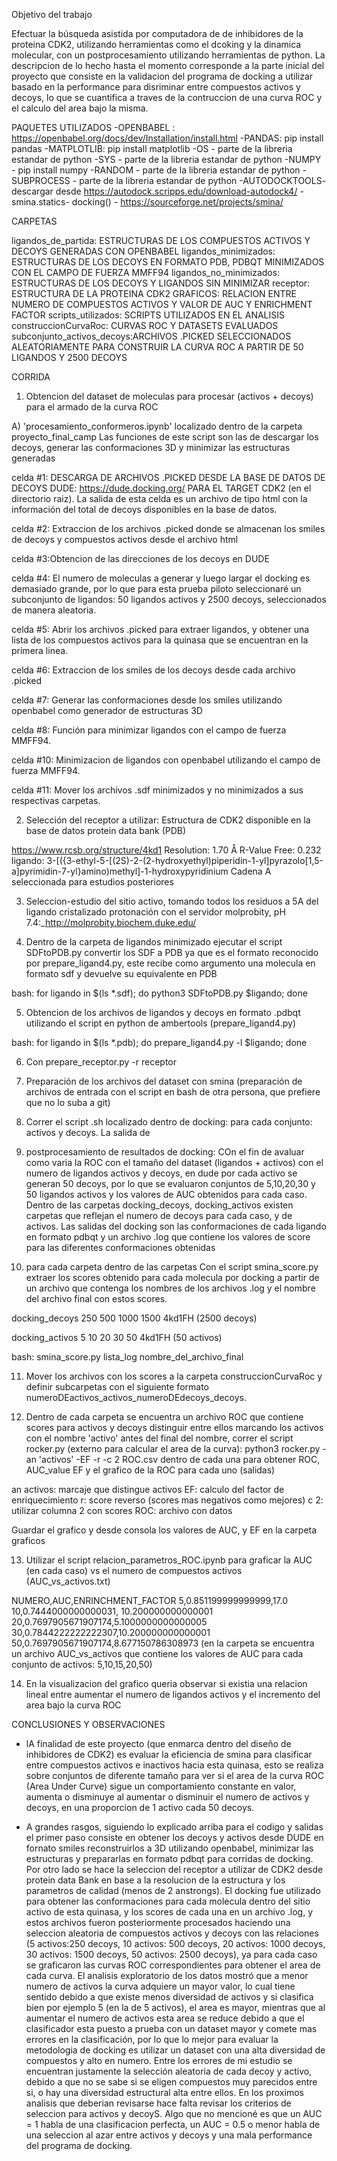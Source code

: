 
Objetivo del trabajo

Efectuar la búsqueda asistida por computadora de de inhibidores de la proteina CDK2, utilizando herramientas como el dcoking y la dinamica molecular, con un postprocesamiento utilizando herramientas de python.
La descripcion de lo hecho hasta el momento corresponde a la parte inicial del proyecto que consiste en la validacion del programa de docking a utilizar
basado en la performance para disriminar entre compuestos activos y decoys, lo que se cuantifica a traves de la contruccion de una curva ROC y el 
calculo del area bajo la misma. 


PAQUETES UTILIZADOS
-OPENBABEL : https://openbabel.org/docs/dev/Installation/install.html
-PANDAS: pip install pandas 
-MATPLOTLIB: pip install matplotlib
-OS - parte de la libreria estandar de python
-SYS - parte de la libreria estandar de python
-NUMPY - pip install numpy
-RANDOM - parte de la libreria estandar de python
-SUBPROCESS - parte de la libreria estandar de python
-AUTODOCKTOOLS- descargar desde https://autodock.scripps.edu/download-autodock4/
-smina.statics- docking() - https://sourceforge.net/projects/smina/



CARPETAS

ligandos_de_partida: ESTRUCTURAS DE LOS COMPUESTOS ACTIVOS Y DECOYS GENERADAS CON OPENBABEL
ligandos_minimizados: ESTRUCTURAS DE LOS DECOYS EN FORMATO PDB, PDBQT MINIMIZADOS CON EL CAMPO DE FUERZA MMFF94
ligandos_no_minimizados: ESTRUCTURAS DE LOS DECOYS Y LIGANDOS SIN MINIMIZAR
receptor: ESTRUCTURA DE LA PROTEINA CDK2
GRAFICOS: RELACION ENTRE NUMERO DE COMPUESTOS ACTIVOS Y VALOR DE AUC Y ENRICHMENT FACTOR
scripts_utilizados: SCRIPTS UTILIZADOS EN EL ANALISIS 
construccionCurvaRoc: CURVAS ROC Y DATASETS EVALUADOS
subconjunto_activos_decoys:ARCHIVOS .PICKED SELECCIONADOS ALEATORIAMENTE PARA CONSTRUIR LA CURVA ROC A PARTIR DE 50 LIGANDOS Y 2500 DECOYS


CORRIDA
 
1) Obtencion del dataset de moleculas para procesar (activos + decoys) para el armado de la curva ROC

A) 'procesamiento_conformeros.ipynb' localizado dentro de la carpeta proyecto_final_camp
Las funciones de este script son las de descargar los decoys, generar las conformaciones 3D y minimizar las estructuras generadas

celda #1: DESCARGA DE ARCHIVOS .PICKED DESDE LA BASE DE DATOS DE DECOYS DUDE: https://dude.docking.org/ PARA EL TARGET CDK2 (en el directorio raiz).
La salida de esta celda es un archivo de tipo html con la información del total de decoys disponibles en la base de datos.

celda #2: Extraccion de los archivos .picked donde se almacenan los smiles de decoys y compuestos activos desde el archivo html

celda #3:Obtencion de las direcciones de los decoys en DUDE

celda #4: El numero de moleculas a generar y luego largar el docking es demasiado grande, por lo que para esta prueba piloto seleccionaré un subconjunto de ligandos: 50 ligandos activos y 2500 decoys, seleccionados de manera aleatoria.

celda #5: Abrir los archivos .picked para extraer ligandos, y obtener una lista de los compuestos activos para la quinasa que se encuentran en la primera linea.

celda #6: Extraccion de los smiles de los decoys desde cada archivo .picked

celda #7: Generar las conformaciones desde los smiles utilizando openbabel como generador de estructuras 3D

celda #8: Función para minimizar ligandos con el campo de fuerza MMFF94.

celda #10: Minimizacion de ligandos con openbabel utilizando el campo de fuerza MMFF94.

celda #11: Mover los archivos .sdf minimizados y no minimizados a sus respectivas carpetas.


2) Selección del receptor a utilizar: Estructura de CDK2 disponible en la base de datos protein data bank (PDB)

https://www.rcsb.org/structure/4kd1
Resolution: 1.70 Å  R-Value Free: 0.232 
ligando: 	3-[({3-ethyl-5-[(2S)-2-(2-hydroxyethyl)piperidin-1-yl]pyrazolo[1,5-a]pyrimidin-7-yl}amino)methyl]-1-hydroxypyridinium
Cadena A seleccionada para estudios posteriores

3) Seleccion-estudio del sitio activo, tomando todos los residuos a 5A del ligando cristalizado 
protonación con el servidor molprobity, pH 7.4:_http://molprobity.biochem.duke.edu/

4) Dentro de la carpeta de ligandos minimizado ejecutar el script SDFtoPDB.py convertir los SDF a PDB ya que es el formato reconocido por prepare_ligand4.py, este recibe como argumento una molecula en formato sdf y devuelve su equivalente en PDB

bash: for ligando in $(ls *.sdf); do python3 SDFtoPDB.py $ligando; done

5) Obtencion de los archivos de ligandos y decoys en formato .pdbqt utilizando el script en python de ambertools (prepare_ligand4.py)

bash: for ligando in $(ls *.pdb); do prepare_ligand4.py -l $ligando; done

6) Con prepare_receptor.py -r receptor

7) Preparación de los archivos del dataset con smina (preparación de archivos de entrada con el script en bash de otra persona, que prefiere que no lo suba a git)

8) Correr el script .sh localizado dentro de docking: para cada conjunto: activos y decoys. La salida de

9) postprocesamiento de resultados de docking:
COn el fin de avaluar como varia la ROC con el tamaño del dataset (ligandos + activos) con el numero de ligandos activos y decoys,
en dude por cada activo se generan 50 decoys, por lo que se evaluaron conjuntos de 5,10,20,30 y 50 ligandos activos y los valores de AUC obtenidos 
para cada caso. 
Dentro de las carpetas docking_decoys, docking_activos  existen carpetas que reflejan el numero de decoys para cada caso, y de activos.
Las salidas del docking son las conformaciones de cada ligando en formato pdbqt y un archivo .log que contiene los valores de score para las diferentes conformaciones obtenidas

10) para cada carpeta dentro de las carpetas Con el script smina_score.py extraer los scores obtenido para cada molecula por docking a partir de un archivo que contenga los nombres de los archivos .log y el nombre del archivo final con estos scores. 


docking_decoys
250
500
1000
1500
4kd1FH (2500 decoys)

docking_activos
5
10
20
30
50
4kd1FH (50 activos)

bash: smina_score.py lista_log nombre_del_archivo_final

11) Mover los archivos con los scores a la carpeta construccionCurvaRoc y definir subcarpetas con el siguiente formato
numeroDEactivos_activos_numeroDEdecoys_decoys.

12) Dentro de cada carpeta se encuentra un archivo ROC que contiene scores para activos y decoys distinguir entre ellos marcando los activos con el nombre 'activo' antes del final del nombre,
correr el script rocker.py (externo para calcular el area de la curva): python3 rocker.py -an 'activos' -EF -r -c 2 ROC.csv dentro de cada una para obtener ROC, AUC_value EF y el grafico de la ROC para cada uno (salidas)

an activos: marcaje que distingue activos
EF: calculo del factor de enriquecimiento
r: score reverso (scores mas negativos como mejores)
c 2: utilizar columna 2 con scores
ROC: archivo con datos

Guardar el grafico y desde consola los valores de AUC, y EF en la carpeta graficos 

13) Utilizar el script relacion_parametros_ROC.ipynb para graficar la AUC (en cada caso) vs el numero de compuestos activos (AUC_vs_activos.txt)

NUMERO,AUC,ENRINCHMENT_FACTOR
5,0.851199999999999,17.0 
10,0.7444000000000031, 10.200000000000001
20,0.7697905671907174,5.1000000000000005
30,0.7844222222222307,10.200000000000001
50,0.7697905671907174,8.677150786308973
(en la carpeta se encuentra un archivo AUC_vs_activos que contiene los valores de AUC para cada conjunto de activos: 5,10,15,20,50)

14) En la visualizacion del grafico queria observar si existia una relacion lineal entre aumentar el numero de ligandos activos y el incremento del area bajo
la curva ROC

CONCLUSIONES Y OBSERVACIONES
- lA finalidad de este proyecto (que enmarca dentro del diseño de inhibidores de CDK2) es evaluar la eficiencia de smina para clasificar entre compuestos activos
e inactivos hacia esta quinasa, esto se realiza sobre conjuntos de diferente tamaño para ver si el area de la curva ROC (Area Under Curve) sigue un comportamiento constante en valor, aumenta o disminuye al aumentar o disminuir el numero de activos y decoys, en una proporcion de 1 activo cada 50 decoys.

- A grandes rasgos, siguiendo lo explicado arriba para el codigo y salidas el primer paso consiste en obtener los decoys y activos desde DUDE en fornato smiles
reconstruirlos a 3D utilizando openbabel, minimizar las estructuras y prepararlas en formato pdbqt para corridas de docking. Por otro lado se hace la seleccion del receptor a utilizar de CDK2 desde protein data Bank en base a la resolucion de la estructura y los parametros de calidad (menos de 2 anstrongs).
El docking fue utilizado para obtener las conformaciones para cada molecula dentro del sitio activo de esta quinasa, y los scores de cada una en un archivo .log, y estos archivos fueron posteriormente procesados haciendo una seleccion aleatoria de compuestos activos y decoys con las relaciones (5 activos:250 decoys, 10 activos: 500 decoys, 20 activos: 1000 decoys, 30 activos: 1500 decoys, 50 activos: 2500 decoys), ya para cada caso se graficaron las curvas ROC correspondientes para obtener el area de cada curva. El analisis exploratorio de los datos mostró que a menor numero de activos la curva adquiere un mayor valor, lo cual tiene sentido debido a que existe menos diversidad de activos y si clasifica bien por ejemplo 5 (en la de 5 activos), el area es mayor, mientras que al aumentar el numero de activos esta area se reduce debido a que el clasificador esta puesto a prueba con un dataset mayor y comete mas errores en la clasificación, por lo que lo mejor para evaluar la metodologia de docking es utilizar un dataset con una alta diversidad de compuestos y alto en numero. Entre los errores de mi estudio se encuentran justamente la selección aleatoria de cada decoy y activo, debido a que no se sabe si se eligen compuestos muy parecidos entre si, o hay una diversidad estructural alta entre ellos. En los proximos analisis que deberian revisarse hace falta revisar los criterios de seleccion para activos y decoyS.
Algo que no mencioné es que un AUC = 1 habla de una clasificacion perfecta, un AUC = 0.5 o menor habla de una seleccion al azar entre activos y decoys y una mala performance del programa de docking.

 

